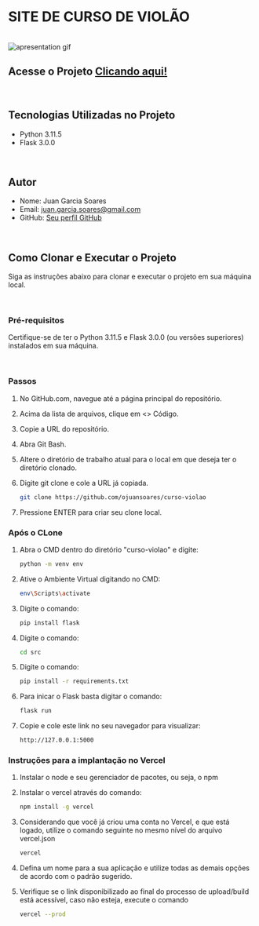 # SITE DE CURSO DE VIOLÃO

<br>
<picture>
  <img alt="apresentation gif" src="api/static/images/project-apresentation.gif">
</picture>
<br>

## Acesse o Projeto [Clicando aqui!](https://cursodeviolao-gsstudioproducoes.vercel.app/)

<br>

## Tecnologias Utilizadas no Projeto

- Python 3.11.5
- Flask 3.0.0

<br>

## Autor

- Nome: Juan Garcia Soares
- Email: juan.garcia.soares@gmail.com
- GitHub: [Seu perfil GitHub](https://github.com/ojuansoares)

<br>

## Como Clonar e Executar o Projeto

Siga as instruções abaixo para clonar e executar o projeto em sua máquina local.

<br>

### Pré-requisitos

Certifique-se de ter o Python 3.11.5 e Flask 3.0.0 (ou versões superiores) instalados em sua máquina.

<br>

### Passos

1. No GitHub.com, navegue até a página principal do repositório.

2. Acima da lista de arquivos, clique em <> Código.

3. Copie a URL do repositório.

4. Abra Git Bash.

5. Altere o diretório de trabalho atual para o local em que deseja ter o diretório clonado.

6. Digite git clone e cole a URL já copiada.

   ```bash
   git clone https://github.com/ojuansoares/curso-violao

7. Pressione ENTER para criar seu clone local.

### Após o CLone

1. Abra o CMD dentro do diretório "curso-violao" e digite:
    
   ```bash
   python -m venv env

2. Ative o Ambiente Virtual digitando no CMD:
    
   ```bash
   env\Scripts\activate

3. Digite o comando:
  
   ```bash
   pip install flask

4. Digite o comando:

   ```bash
   cd src

5. Digite o comando:
  
   ```bash
   pip install -r requirements.txt

6. Para inicar o Flask basta digitar o comando:
 
   ```bash
   flask run

7. Copie e cole este link no seu navegador para visualizar:
 
   ```bash
   http://127.0.0.1:5000

### Instruções para a implantação no Vercel

1. Instalar o node e seu gerenciador de pacotes, ou seja, o npm
2. Instalar o vercel através do comando:

      ```bash
   npm install -g vercel 

3. Considerando que você já criou uma conta no Vercel, e que está logado, utilize o comando seguinte no mesmo nível do arquivo vercel.json

      ```bash
   vercel

4. Defina um nome para a sua aplicação e utilize todas as demais opções de acordo com o padrão sugerido.

5. Verifique se o link disponibilizado ao final do processo de upload/build está acessível, caso não esteja, execute o comando

      ```bash
   vercel --prod
